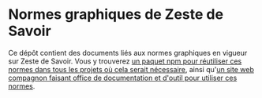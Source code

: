 # Normes graphiques de Zeste de Savoir

Ce dépôt contient des documents liés aux normes graphiques en vigueur sur Zeste de Savoir.
Vous y trouverez [un paquet npm pour réutiliser ces normes dans tous les projets où cela serait nécessaire](standards),
ainsi qu'[un site web compagnon faisant office de documentation et d'outil pour utiliser ces normes](companion).
